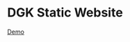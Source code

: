 
# DGK Static Website


<a href="https://justmefael.github.io/dgk-webiste/" target="_blank">Demo</a>


